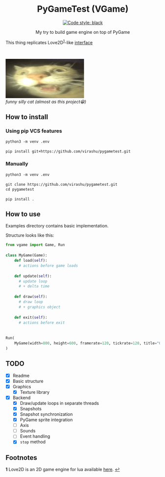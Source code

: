 <h1 align="center">PyGameTest (VGame)</h1>

<p align="center"><a href="https://github.com/psf/black"><img alt="Code style: black" src="https://img.shields.io/badge/code%20style-black-000000.svg"></a>


<p align="center">My try to build game engine on top of PyGame

This thing replicates Love2D<sup id="a1">[1](#f1)</sup>-like [interface](#how-to-use)

<br>

![cat](./.github/cat.webp)
<br>_funny silly cat (almost as this project😁)_


## How to install

### Using pip VCS features
```shell
python3 -m venv .env

pip install git+https://github.com/virashu/pygametest.git
```

### Manually
```shell
python3 -m venv .env

git clone https://github.com/virashu/pygametest.git
cd pygametest

pip install .
```

## How to use

Examples directory contains basic implementation.

Structure looks like this:

```python
from vgame import Game, Run

class MyGame(Game):
    def load(self):
      # actions before game loads

    def update(self):
      # update loop
      # + delta time

    def draw(self):
      # draw loop
      # + graphics object

    def exit(self):
      # actions before exit


Run(
    MyGame(width=800, height=600, framerate=120, tickrate=120, title="Game")
)

```

## TODO

- [x] Readme
- [x] Basic structure
- [x] Graphics
  - [x] Texture library
- [x] Backend
  - [x] Draw/update loops in separate threads
  - [x] Snapshots
  - [x] Snapshot synchronization
  - [x] PyGame sprite integration
  - [ ] Axis
  - [ ] Sounds
  - [ ] Event handling
  - [x] `stop` method

## Footnotes

<b id="f1">1</b> Love2D is an 2D game engine for lua available [here](https://love2d.org).
[↩](#a1)
